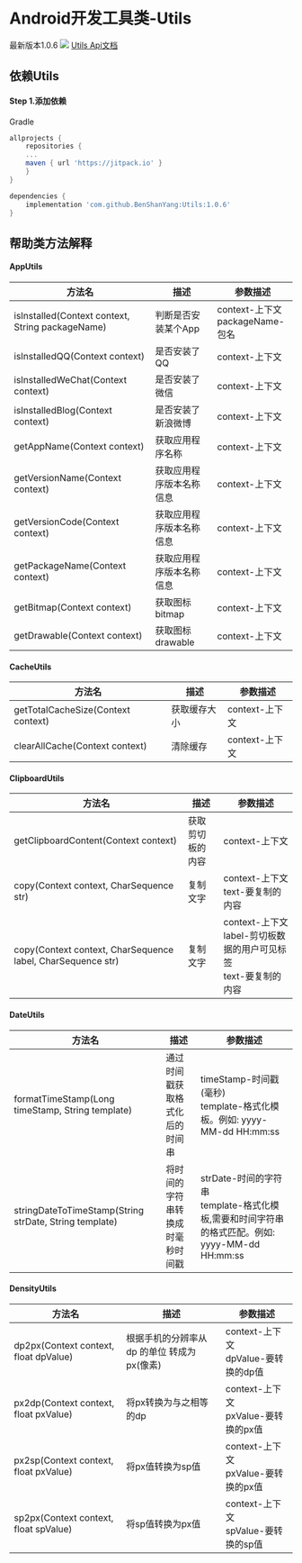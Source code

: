 # Android开发工具类-Utils
最新版本1.0.6  [![](https://www.jitpack.io/v/BenShanYang/Utils.svg)](https://www.jitpack.io/#BenShanYang/Utils)
[Utils Api文档](https://github.com/BenShanYang/JavaDoc)

## 依赖Utils

#### Step 1.添加依赖
Gradle 
```groovy
allprojects {
    repositories {
	...
	maven { url 'https://jitpack.io' }
    }
}
```

```groovy
dependencies {
    implementation 'com.github.BenShanYang:Utils:1.0.6'
}
```

## 帮助类方法解释

#### AppUtils
|方法名|描述|参数描述
|---|---|---|
|isInstalled(Context context, String packageName)|判断是否安装某个App|context-上下文<br>packageName-包名|
|isInstalledQQ(Context context)|是否安装了QQ|context-上下文|
|isInstalledWeChat(Context context)|是否安装了微信|context-上下文|
|isInstalledBlog(Context context)|是否安装了新浪微博|context-上下文|
|getAppName(Context context)|获取应用程序名称|context-上下文|
|getVersionName(Context context)|获取应用程序版本名称信息|context-上下文|
|getVersionCode(Context context)|获取应用程序版本名称信息|context-上下文|
|getPackageName(Context context)|获取应用程序版本名称信息|context-上下文|
|getBitmap(Context context)|获取图标 bitmap|context-上下文|
|getDrawable(Context context)|获取图标 drawable|context-上下文|

#### CacheUtils
|方法名|描述|参数描述
|---|---|---|
|getTotalCacheSize(Context context)|获取缓存大小|context-上下文|
|clearAllCache(Context context)|清除缓存|context-上下文|

#### ClipboardUtils
|方法名|描述|参数描述
|---|---|---|
|getClipboardContent(Context context)|获取剪切板的内容|context-上下文|
|copy(Context context, CharSequence str)|复制文字|context-上下文<br>text-要复制的内容|
|copy(Context context, CharSequence label, CharSequence str)|复制文字|context-上下文<br>label-剪切板数据的用户可见标签<br>text-要复制的内容|

#### DateUtils
|方法名|描述|参数描述
|---|---|---|
|formatTimeStamp(Long timeStamp, String template)|通过时间戳获取格式化后的时间串|timeStamp-时间戳(毫秒)<br>template-格式化模板。例如: yyyy-MM-dd HH:mm:ss|
|stringDateToTimeStamp(String strDate, String template)|将时间的字符串转换成时毫秒时间戳|strDate-时间的字符串<br>template-格式化模板,需要和时间字符串的格式匹配。例如: yyyy-MM-dd HH:mm:ss|

#### DensityUtils
|方法名|描述|参数描述
|---|---|---|
|dp2px(Context context, float dpValue)|根据手机的分辨率从 dp 的单位 转成为 px(像素)|context-上下文<br>dpValue-要转换的dp值|
|px2dp(Context context, float pxValue)|将px转换为与之相等的dp|context-上下文<br>pxValue-要转换的px值|
|px2sp(Context context, float pxValue)|将px值转换为sp值|context-上下文<br>pxValue-要转换的px值|
|sp2px(Context context, float spValue)|将sp值转换为px值|context-上下文<br>spValue-要转换的sp值|






























































































